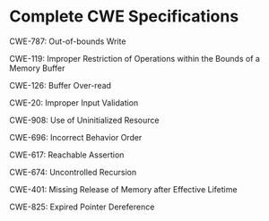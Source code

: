 

# Complete CWE Specifications

CWE-787: Out-of-bounds Write

CWE-119: Improper Restriction of Operations within the Bounds of a Memory Buffer

CWE-126: Buffer Over-read

CWE-20: Improper Input Validation

CWE-908: Use of Uninitialized Resource

CWE-696: Incorrect Behavior Order

CWE-617: Reachable Assertion

CWE-674: Uncontrolled Recursion

CWE-401: Missing Release of Memory after Effective Lifetime

CWE-825: Expired Pointer Dereference